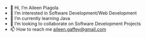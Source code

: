 - 👋 Hi, I’m Aileen Piagola
- 👀 I’m interested in Software Development/Web Development
- 🌱 I’m currently learning Java
- 💞️ I’m looking to collaborate on Software Development Projects
- 📫 How to reach me aileen.gaffey@gmail.com

<!---
aspiagola/aspiagola is a ✨ special ✨ repository because its `README.md` (this file) appears on your GitHub profile.
You can click the Preview link to take a look at your changes.
--->
